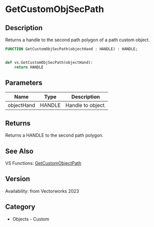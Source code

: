 # GetCustomObjSecPath

## Description
Returns a handle to the second path polygon of a path custom object.

```pascal
FUNCTION GetCustomObjSecPath(objectHand : HANDLE) : HANDLE;
```

```python

def vs.GetCustomObjSecPath(objectHand):
    return HANDLE
```

## Parameters
|Name|Type|Description|
|---|---|---|
|objectHand|HANDLE|Handle to object.|

## Returns
Returns a HANDLE to the second path polygon.

## See Also
VS Functions:
[GetCustomObjectPath](GetCustomObjectPath.md)

## Version
Availability: from Vectorworks 2023
## Category
* Objects - Custom

